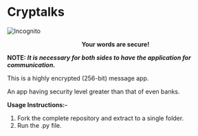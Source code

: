 # Cryptalks
![Incognito](https://github.com/yashasvibajpai/cryptalks/blob/master/32-512.png)
<p align="center">
  <strong>Your words are secure!</strong>
  </p>

<B>NOTE: <I> It is necessary for both sides to have the application for communication. </I></B>

This is a highly encrypted (256-bit) message app.

An app having security level greater than that of even banks.

<B>Usage Instructions:-</B>
1. Fork the complete repository and extract to a single folder.
2. Run the .py file.
